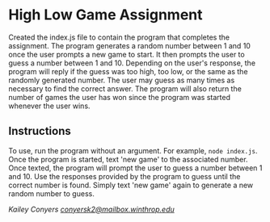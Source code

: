 # High Low Game Assignment
Created the index.js file to contain the program that completes the assignment. The program generates a random number between 1 and 10 once the user prompts a new game to start. It then prompts the user to guess a number between 1 and 10. Depending on the user's response, the program 
will reply if the guess was too high, too low, or the same as the randomly generated number. The user may guess as many times as necessary to find the correct answer. The program will also return the number of games the user has won since the program was started whenever the user wins.

## Instructions
To use, run the program without an argument. For example, `node index.js`. Once the program is started, text 'new game' to the associated number. Once texted, the program will prompt the user to guess a number between 1 and 10. Use the responses provided by the program to 
guess until the correct number is found. Simply text 'new game' again to generate a new random number to guess.



*Kailey Conyers*
*conyersk2@mailbox.winthrop.edu*
